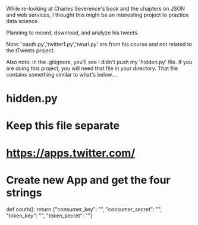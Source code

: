 While re-looking at Charles Severence's book and the chapters on JSON and web services, I thought this might be an interesting project to practice data science. 

Planning to record, download, and analyze his tweets. 

Note: 'oauth.py','twitter1.py','twurl.py' are from his course and not related to the tTweets project.

Also note: in the .gitignore, you'll see I didn't push my 'hidden.py' file. If you are doing this project, you will need that file in your directory. That file contains something similar to what's below....

# hidden.py
# Keep this file separate

# https://apps.twitter.com/
# Create new App and get the four strings

def oauth():
    return {"consumer_key": "",
            "consumer_secret": "",
            "token_key": "",
            "token_secret": ""}
